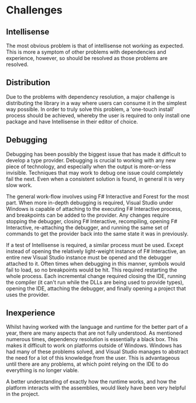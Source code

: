 # Challenges

## Intellisense

The most obvious problem is that of intellisense not working as expected. This
is more a symptom of other problems with dependencies and experience, however,
so should be resolved as those problems are resolved.

## Distribution

Due to the problems with dependency resolution, a major challenge is
distributing the library in a way where users can consume it in the simplest
way possible. In order to truly solve this problem, a 'one-touch install'
process should be achieved, whereby the user is required to only install one
package and have Intellisense in their editor of choice.

## Debugging

Debugging has been possibly the biggest issue that has made it difficult to
develop a type provider. Debugging is crucial to working with any new piece of
technology, and especially when the output is more-or-less invisible. Techniques
that may work to debug one issue could completely fail the next. Even when a
consistent solution is found, in general it is very slow work.

The general work-flow involves using F# Interactive and Forest for the most
part. When more in-depth debugging is required, Visual Studio under Windows is
capable of attaching to the executing F# Interactive process, and breakpoints
can be added to the provider. Any changes require stopping the debugger, closing
F# Interactive, recompiling, opening F# Interactive, re-attaching the debugger,
and running the same set of commands to get the provider back into the same
state it was in previously.

If a test of Intellisense is required, a similar process must be used. Except
instead of opening the relatively light-weight instance of F# Interactive, an
entire new Visual Studio instance must be opened and the debugger attached to
it. Often times when debugging in this manner, symbols would fail to load, so no
breakpoints would be hit. This required restarting the whole process. Each
incremental change required closing the IDE, running the compiler (it can't run
while the DLLs are being used to provide types), opening the IDE, attaching the
debugger, and finally opening a project that uses the provider.

## Inexperience

Whilst having worked with the language and runtime for the better part of a
year, there are many aspects that are not fully understood. As mentioned
numerous times, dependency resolution is essentially a black box. This makes it
difficult to work on platforms outside of Windows. Windows has had many of these
problems solved, and Visual Studio manages to abstract the need for a lot of
this knowledge from the user. This is advantageous until there are any problems,
at which point relying on the IDE to do everything is no longer viable.

A better understanding of exactly how the runtime works, and how the platform
interacts with the assemblies, would likely have been very helpful in the project.